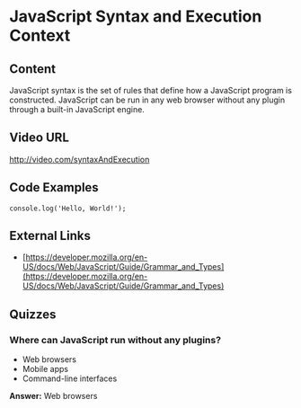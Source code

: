 # JavaScript Syntax and Execution Context

## Content

JavaScript syntax is the set of rules that define how a JavaScript program is constructed. JavaScript can be run in any web browser without any plugin through a built-in JavaScript engine.

## Video URL

http://video.com/syntaxAndExecution

## Code Examples

```
console.log('Hello, World!');
```

## External Links

- [https://developer.mozilla.org/en-US/docs/Web/JavaScript/Guide/Grammar_and_Types](https://developer.mozilla.org/en-US/docs/Web/JavaScript/Guide/Grammar_and_Types)

## Quizzes

### Where can JavaScript run without any plugins?

- Web browsers
- Mobile apps
- Command-line interfaces

**Answer:** Web browsers